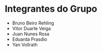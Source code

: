 # Integrantes do Grupo

- Bruno Beiro Rehling
- Vitor Duarte Veiga
- Juan Nunes Rosa
- Eduarda Prasdio
- Yan Vollrath
